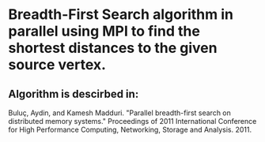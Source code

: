# Breadth-First Search algorithm in parallel using MPI to find the shortest distances to the given source vertex.
## Algorithm is descirbed in:
Buluç, Aydin, and Kamesh Madduri. "Parallel breadth-first search on distributed memory
systems." Proceedings of 2011 International Conference for High Performance Computing,
Networking, Storage and Analysis. 2011.
